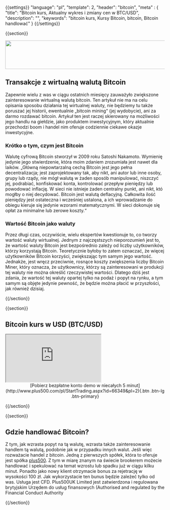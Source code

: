 {{settings}}
  "language": "pl",
  "template": 2,
  "header": "bitcoin",
  "meta" : {
    "title": "Bitcoin kurs, Aktualny wykres i zmiany cen w BTC/USD",
    "description": "",
    "keywords": "bitcoin kurs, Kursy Bitcoin, bitcoin, Bitcoin handlować"
  }
{{/settings}}

{{section}}


<a href="http://serv.markets.com/promoRedirect?key=ej0xMzYxMjUzMyZsPTEzNjEyNTI4JnA9MTAxNjA%3D"  target="_blank">
 <img src="http://serv.markets.com/promoLoadDisplay?key=ej0xMzYxMjUzMyZsPTEzNjEyNTI4JnA9MTAxNjA%3D" width="728" height="90"/>
</a>

## Transakcje z wirtualną walutą Bitcoin

Zapewnie wielu z was w ciągu ostatnich miesięcy zauważyło zwiększone zainteresowanie wirtualną walutą bitcoin. Ten artykuł nie ma na celu opisania sposobu działania tej wirtualnej waluty, nie będziemy tu także poruszać jej historii, ewentualnie „bitcoin mining“ (jej wydobycie), ani za darmo rozdawać bitcoin. Artykuł ten jest raczej skierowany na możliwości jego handlu na giełdzie, jako produktem inwestycyjnym, który aktualnie przechodzi boom i handel nim oferuje codziennie ciekawe okazje inwestycyjne.

### Krótko o tym, czym jest Bitcoin

Walutę cyfrową Bitcoin stworzył w 2009 roku Satoshi Nakamoto. Wymienię jedynie jego stwierdzenie, która moim zdaniem zrozumiała jest nawet dla laików. „Główną niepowtarzalną cechą Bitcoin jest jego pełna decentralizacja; jest zaprojektowany tak, aby nikt, ani autor lub inne osoby, grupy lub rządy, nie mógł walutą w żaden sposób manipulować, niszczyć jej, podrabiać, konfiskować konta, kontrolować przepływ pieniędzy lub powodować inflację. W sieci nie istnieje żaden centralny punkt, ani nikt, któ mogłby o niej decydować. Bitcoin jest walutą deflacyjną. Całkowita ilość pieniędzy jest ostateczna i wcześniej ustalona, a ich wprowadzanie do obiegu kieruje się jedynie wzorami matematycznymi. W sieci dokonuje się opłat za minimalne lub zerowe koszty.“

### Wartość Bitcoin jako waluty

Przez długi czas, oczywiście, wielu ekspertów kwestionuje to, co tworzy wartość waluty wirtualnej. Jednym z najczęstszych nieporozumień jest to, że wartość waluty Bitcoin jest bezpośrednio zależy od liczby użytkowników, którzy korzystają Bitcoin. Teoretycznie byłoby to zatem oznaczać, że więcej użytkowników Bitcoin korzyści, zwiększając tym samym jego wartość. Jednakże, jest wręcz przeciwnie, rosnące koszty zwiększenia liczby Bitcoin Miner, który oznacza, że ​​użytkownicy, którzy są zainteresowani w produkcji tej waluty nie można określić rzeczywistej wartości. Dlatego dziś jest zdania, że wartość tej waluty opartej tylko na podaż i popyt na rynku, a tym samym są objęte jedynie pewność, że będzie można płacić w przyszłości, jak również dzisiaj.

{{/section}}

{{section}}

## Bitcoin kurs w USD (BTC/USD)

<div class="container kurz">
<a href="http://www.plus500.com/pl/StartTrading.aspx?id=66349&tags=Bitcoin&pl=2"></a>
<a href="http://www.plus500.com/pl/StartTrading.aspx?id=66349&tags=Bitcoin&pl=2"></a>
<iframe src="http://marketools.plus500.com/Widgets/InstrumentChartContainer?hl=pl&cty=PL&id=66349&tags=widg+chart+litecoin&pl=2&instSymb=BTCUSD"></iframe>
</div>

<center>[Pobierz bezpłatne konto demo w niecałych 5 minut](http://www.plus500.com/pl/StartTrading.aspx?id=66349&pl=2){.btn .btn-lg .btn-primary}</center>

{{/section}}

{{section}}

## Gdzie handlować Bitcoin?

Z tym, jak wzrasta popyt na tą walutę, wzrasta także zainteresowanie handlem tą walutą, podobnie jak w przypadku innych walut. Jeśli więc rozważacie handel z bitcoin. Jedną z pierwszych spółek, która to oferuje jest spółka [plus500](http://www.forexsrovnavac.cz/pl/plus500). Z tym w miarę znanym na świecie brookerem możecie handlować i spekulować na temat wzrostu lub spadku już w ciągu kilku minut. Ponadto jako nowy klient otrzymacie bonus za rejetrację w wysokości 100 zł. Jak wykorzystacie ten bunus będzie zależeć tylko od was. Usługa jest CFD. Plus500UK Limited jest zatwierdzona i regulowana brytyjskim Urzędem do usług finansowych (Authorised and regulated by the Financial Conduct Authority

{{/section}}